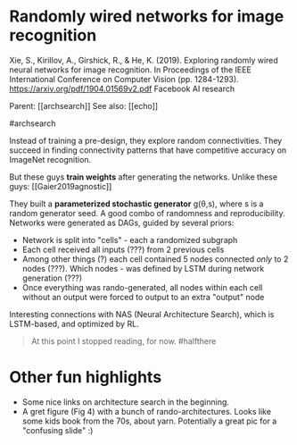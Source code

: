 # Randomly wired networks for image recognition

Xie, S., Kirillov, A., Girshick, R., & He, K. (2019). Exploring randomly wired neural networks for image recognition. In Proceedings of the IEEE International Conference on Computer Vision (pp. 1284-1293).
https://arxiv.org/pdf/1904.01569v2.pdf
Facebook AI research

Parent: [[archsearch]]
See also: [[echo]]

#archsearch

Instead of training a pre-design, they explore random connectivities. They succeed in finding connectivity patterns that have competitive accuracy on ImageNet recognition.

But these guys **train weights** after generating the networks. Unlike these guys: [[Gaier2019agnostic]]

They built a **parameterized stochastic generator** g(θ,s), where s is a random generator seed. A good combo of randomness and reproducibility. Networks were generated as DAGs, guided by several priors:
* Network is split into "cells" - each a randomized subgraph
* Each cell received all inputs (???) from 2 previous cells
* Among other things (?) each cell contained 5 nodes connected _only_ to 2 nodes (???). Which nodes - was defined by LSTM during network generation (???)
* Once everything was rando-generated, all nodes within each cell without an output were forced to output to an extra "output" node

Interesting connections with NAS (Neural Architecture Search), which is LSTM-based, and optimized by RL.

> At this point I stopped reading, for now. #halfthere

# Other fun highlights

* Some nice links on architecture search in the beginning.
* A gret figure (Fig 4) with a bunch of rando-architectures. Looks like some kids book from the 70s, about yarn. Potentially a great pic for a "confusing slide" :)